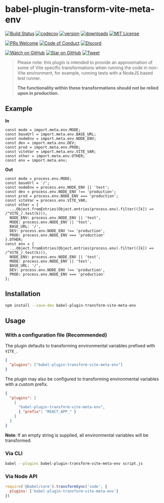 # babel-plugin-transform-vite-meta-env

<!-- prettier-ignore-start -->
[![Build Status](https://img.shields.io/github/workflow/status/OpenSourceRaidGuild/babel-vite/validate?logo=github&style=flat-square)](https://github.com/OpenSourceRaidGuild/babel-vite/actions?query=workflow%3Avalidate)
[![codecov](https://img.shields.io/codecov/c/github/OpenSourceRaidGuild/babel-vite.svg?style=flat-square)](https://codecov.io/gh/OpenSourceRaidGuild/babel-vite)
[![version](https://img.shields.io/npm/v/babel-plugin-transform-vite-meta-env.svg?style=flat-square)](https://www.npmjs.com/package/babel-plugin-transform-vite-meta-env)
[![downloads](https://img.shields.io/npm/dm/babel-plugin-transform-vite-meta-env.svg?style=flat-square)](http://www.npmtrends.com/babel-plugin-transform-vite-meta-env)
[![MIT License](https://img.shields.io/npm/l/babel-plugin-transform-vite-meta-env.svg?style=flat-square)](https://github.com/OpenSourceRaidGuild/babel-vite/blob/master/LICENSE.md)

[![PRs Welcome](https://img.shields.io/badge/PRs-welcome-brightgreen.svg?style=flat-square)](http://makeapullrequest.com)
[![Code of Conduct](https://img.shields.io/badge/code%20of-conduct-ff69b4.svg?style=flat-square)](https://github.com/OpenSourceRaidGuild/babel-vite/blob/master/CODE_OF_CONDUCT.md)
[![Discord](https://img.shields.io/discord/808364903822917662.svg?color=7389D8&labelColor=6A7EC2&logo=discord&logoColor=ffffff&style=flat-square)](https://discord.gg/grS89HWeYh)

[![Watch on GitHub](https://img.shields.io/github/watchers/OpenSourceRaidGuild/babel-vite.svg?style=social)](https://github.com/OpenSourceRaidGuild/babel-vite/watchers)
[![Star on GitHub](https://img.shields.io/github/stars/OpenSourceRaidGuild/babel-vite.svg?style=social)](https://github.com/OpenSourceRaidGuild/babel-vite/stargazers)
[![Tweet](https://img.shields.io/twitter/url/https/github.com/OpenSourceRaidGuild/babel-vite.svg?style=social)](https://twitter.com/intent/tweet?text=Check%20out%20babel-plugin-transform-vite-meta-env%20by%20OpenSourceRaidGuild%20https%3A%2F%2Fgithub.com%2FOpenSourceRaidGuild%2Fbabel-vite%20%F0%9F%91%8D)
<!-- prettier-ignore-end -->

> Please note: this plugin is intended to provide an approximation of some of Vite specific
> transformations when running the code in non-Vite environment, for example, running tests with a
> NodeJS based test runner.
>
> **The functionality within these transformations should not be relied upon in production.**

## Example

**In**

```
const mode = import.meta.env.MODE;
const baseUrl = import.meta.env.BASE_URL;
const nodeEnv = import.meta.env.NODE_ENV;
const dev = import.meta.env.DEV;
const prod = import.meta.env.PROD;
const viteVar = import.meta.env.VITE_VAR;
const other = import.meta.env.OTHER;
const env = import.meta.env;
```

**Out**

```
const mode = process.env.MODE;
const baseUrl = '/';
const nodeEnv = process.env.NODE_ENV || 'test';
const dev = process.env.NODE_ENV !== 'production';
const prod = process.env.NODE_ENV === 'production';
const viteVar = process.env.VITE_VAR;
const other = {
  ...Object.fromEntries(Object.entries(process.env).filter(([k]) => /^VITE_/.test(k))),
  NODE_ENV: process.env.NODE_ENV || 'test',
  MODE: process.env.NODE_ENV || 'test',
  BASE_URL: '/',
  DEV: process.env.NODE_ENV !== 'production',
  PROD: process.env.NODE_ENV === 'production'
}.OTHER;
const env = {
  ...Object.fromEntries(Object.entries(process.env).filter(([k]) => /^VITE_/.test(k))),
  NODE_ENV: process.env.NODE_ENV || 'test',
  MODE: process.env.NODE_ENV || 'test',
  BASE_URL: '/',
  DEV: process.env.NODE_ENV !== 'production',
  PROD: process.env.NODE_ENV === 'production'
};
```

## Installation

```sh
npm install --save-dev babel-plugin-transform-vite-meta-env
```

## Usage

### With a configuration file (Recommended)

The plugin defaults to transforming environmental variables prefixed with `VITE_`.

```json
{
  "plugins": ["babel-plugin-transform-vite-meta-env"]
}
```

The plugin may also be configured to transforming environmental variables with a custom prefix.

```json
{
  "plugins": [    
    [
      "babel-plugin-transform-vite-meta-env", 
      { "prefix": "REACT_APP_" }
    ]
  ]
}
```

**Note**: If an empty string is supplied, all environmental variables will be transformed.

### Via CLI

```sh
babel --plugins babel-plugin-transform-vite-meta-env script.js
```

### Via Node API

```javascript
require('@babel/core').transformSync('code', {
  plugins: ['babel-plugin-transform-vite-meta-env']
})
```
